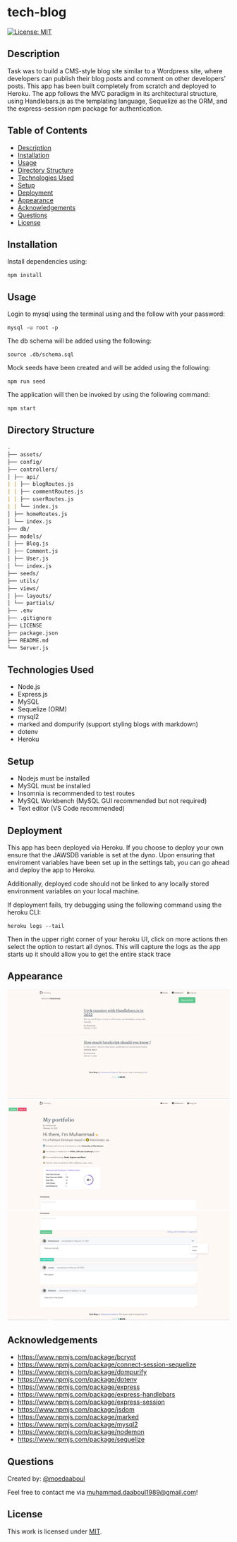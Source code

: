 # tech-blog

[![License: MIT](https://img.shields.io/badge/License-MIT-yellow.svg)](https://opensource.org/licenses/MIT)

## Description

Task was to build a CMS-style blog site similar to a Wordpress site, where developers can publish their blog posts and comment on other developers’ posts. This app has been built completely from scratch and deployed to Heroku. The app follows the MVC paradigm in its architectural structure, using Handlebars.js as the templating language, Sequelize as the ORM, and the express-session npm package for authentication.

## Table of Contents

- [Description](#description)
- [Installation](#installation)
- [Usage](#usage)
- [Directory Structure](#directory-structure)
- [Technologies Used](#technologies-used)
- [Setup](#setup)
- [Deployment](#deployment)
- [Appearance](#appearance)
- [Acknowledgements](#acknowledgements)
- [Questions](#questions)
- [License](#license)

## Installation

​Install dependencies using:

    npm install

## Usage

Login to mysql using the terminal using and the follow with your password:

    mysql -u root -p

The db schema will be added using the following:

```mysql
source .db/schema.sql

```

Mock seeds have been created and will be added using the following:

    npm run seed

The application will then be invoked by using the following command:

    npm start

## Directory Structure

```md
.
├── assets/
├── config/
├── controllers/
│ ├── api/
| | ├── blogRoutes.js
| | ├── commentRoutes.js
| | ├── userRoutes.js
| | └── index.js
│ ├── homeRoutes.js
│ └── index.js
├── db/
├── models/
│ ├── Blog.js
│ ├── Comment.js
│ ├── User.js
│ └── index.js
├── seeds/
├── utils/
├── views/
│ ├── layouts/
│ └── partials/
├── .env
├── .gitignore
├── LICENSE
├── package.json
├── README.md
└── Server.js
```

## Technologies Used

- Node.js
- Express.js
- MySQL
- Sequelize (ORM)
- mysql2
- marked and dompurify (support styling blogs with markdown)
- dotenv
- Heroku

## Setup

- Nodejs must be installed
- MySQL must be installed
- Insomnia is recommended to test routes
- MySQL Workbench (MySQL GUI recommended but not required)
- Text editor (VS Code recommended)

## Deployment

This app has been deployed via Heroku. If you choose to deploy your own ensure that the JAWSDB variable is set at the dyno. Upon ensuring that enviroment variables have been set up in the settings tab, you can go ahead and deploy the app to Heroku.

Additionally, deployed code should not be linked to any locally stored environment variables on your local machine.

If deployment fails, try debugging using the following command using the heroku CLI:

    heroku logs --tail

Then in the upper right corner of your heroku UI, click on more actions then select the option to restart all dynos. This will capture the logs as the app starts up it should allow you to get the entire stack trace

## Appearance

![My dashboard view of Tech Blog](./assets/dashboard.png)
![Single post view of Tech Blog](./assets/post.png)
![Comments editing view of Tech Blog](./assets/comments.png)

## Acknowledgements

- https://www.npmjs.com/package/bcrypt
- https://www.npmjs.com/package/connect-session-sequelize
- https://www.npmjs.com/package/dompurify
- https://www.npmjs.com/package/dotenv
- https://www.npmjs.com/package/express
- https://www.npmjs.com/package/express-handlebars
- https://www.npmjs.com/package/express-session
- https://www.npmjs.com/package/jsdom
- https://www.npmjs.com/package/marked
- https://www.npmjs.com/package/mysql2
- https://www.npmjs.com/package/nodemon
- https://www.npmjs.com/package/sequelize

## Questions

Created by: [@moedaaboul](https://github.com/moedaaboul)

Feel free to contact me via [muhammad.daaboul1989@gmail.com](muhammad.daaboul1989@gmail.com)!

## License

This work is licensed under
[MIT](#).
